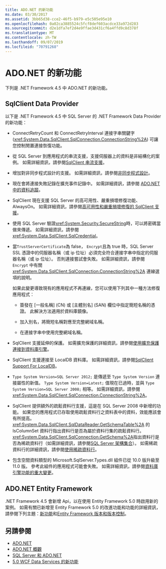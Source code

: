 ```yaml
---
title: ADO.NET 的新功能
ms.date: 03/30/2017
ms.assetid: 3bb65d38-cce2-46f5-b979-e5c505e95e10
ms.openlocfilehash: 0a02ca3885524c5fcf8def603acdce33a972d283
ms.sourcegitcommit: d2e1dfa7ef2d4e9ffae3d431cf6a4ffd9c8d378f
ms.translationtype: MT
ms.contentlocale: zh-TW
ms.lasthandoff: 09/07/2019
ms.locfileid: "70791268"
---
```

# <a name="whats-new-in-adonet"></a>ADO.NET 的新功能

下列是 .NET Framework 4.5 中 ADO.NET 的新功能。

## <a name="sqlclient-data-provider"></a>SqlClient Data Provider

以下是 .NET Framework 4.5 中 SQL Server 的 .NET Framework Data Provider 的新功能：

- ConnectRetryCount 和 ConnectRetryInterval 連接字串關鍵字 (<xref:System.Data.SqlClient.SqlConnection.ConnectionString%2A>) 可讓您控制閒置連接恢復功能。

- 從 SQL Server 到應用程式的串流支援，支援伺服器上的資料是非結構化的案例。  如需詳細資訊，請參閱[SqlClient 串流支援](sqlclient-streaming-support.md)。

- 增加對非同步程式設計的支援。  如需詳細資訊，請參閱[非同步程式設計](asynchronous-programming.md)。

- 現在會將連接失敗記錄在擴充事件記錄中。 如需詳細資訊，請參閱 [ADO.NET 中的資料追蹤](data-tracing.md)。

- SqlClient 現在支援 SQL Server 的高可用性、嚴重損壞修復功能、AlwaysOn。 如需詳細資訊，請參閱[高可用性和嚴重損壞修復的 SqlClient 支援](./sql/sqlclient-support-for-high-availability-disaster-recovery.md)。

- 使用 SQL Server 驗證<xref:System.Security.SecureString>時，可以將密碼當做來傳遞。 如需詳細資訊，請參閱 <xref:System.Data.SqlClient.SqlCredential>。

- 當`TrustServerCertificate`為 false， `Encrypt`且為 true 時，SQL Server SSL 憑證中的伺服器名稱（或 ip 位址）必須完全符合連接字串中指定的伺服器名稱（或 ip 位址）。 否則連接嘗試會失敗。 如需詳細資訊，請參閱 `Encrypt` 中有關 <xref:System.Data.SqlClient.SqlConnection.ConnectionString%2A> 連線選項的說明。

  如果此變更導致現有的應用程式不再連線，您可以使用下列其中一種方法修復應用程式：

  - 簽發在 [一般名稱] \(CN) 或 [主體別名] \(SAN) 欄位中指定簡短名稱的憑證。 此解決方法適用於資料庫鏡像。

  - 加入別名，將簡短名稱對應至完整網域名稱。

  - 在連接字串中使用完整網域名稱。

- SqlClient 支援延伸的保護。 如需擴充保護的詳細資訊，請參閱[使用擴充保護連接到資料庫引擎](https://go.microsoft.com/fwlink/?LinkId=219978)。

- SqlClient 支援連接至 LocalDB 資料庫。 如需詳細資訊，請參閱[SqlClient Support For LocalDB](./sql/sqlclient-support-for-localdb.md)。

- `Type System Version=SQL Server 2012;` 是傳遞至 `Type System Version` 連接屬性的新值。 `Type System Version=Latest;` 值現在已過時，並與 `Type System Version=SQL Server 2008;` 相等。 如需詳細資訊，請參閱 <xref:System.Data.SqlClient.SqlConnection.ConnectionString%2A>。

- SqlClient 提供額外的疏鬆資料行支援，這是在 SQL Server 2008 中新增的功能。 如果您的應用程式已存取使用疏鬆資料行之資料表中的資料，效能應該會有所提高。 <xref:System.Data.SqlClient.SqlDataReader.GetSchemaTable%2A> 的 IsColumnSet 資料行指出資料行是否為屬於資料行集的疏鬆資料行。 <xref:System.Data.SqlClient.SqlConnection.GetSchema%2A>指出資料行是否為稀疏資料行（如需詳細資訊，請參閱[SQL Server 架構集合](sql-server-schema-collections.md)）。 如需稀疏資料行的詳細資訊，請參閱[使用稀疏資料行](https://go.microsoft.com/fwlink/?LinkId=224244)。

- 包含空間資料類型的 Microsoft.SqlServer.Types.dll 組件已從 10.0 版升級至 11.0 版。 參考此組件的應用程式可能會失敗。 如需詳細資訊，請參閱[資料庫引擎功能的重大變更](https://go.microsoft.com/fwlink/?LinkId=224367)。

## <a name="adonet-entity-framework"></a>ADO.NET Entity Framework

.NET Framework 4.5 會新增 Api，以在使用 Entity Framework 5.0 時啟用新的案例。 如需有關已新增至 Entity Framework 5.0 的改進功能和功能的詳細資訊，請參閱下列主題：[新功能](https://go.microsoft.com/fwlink/?LinkID=251106)和[Entity Framework 版本和版本控制](https://go.microsoft.com/fwlink/?LinkId=234899)。

## <a name="see-also"></a>另請參閱

- [ADO.NET](index.md)
- [ADO.NET 概觀](ado-net-overview.md)
- [SQL Server 和 ADO.NET](./sql/index.md)
- [5.0 WCF Data Services 的新功能](https://docs.microsoft.com/previous-versions/dotnet/wcf-data-services/ee373845(v=vs.103))
